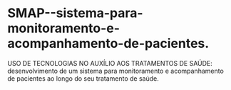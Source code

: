 # SMAP--sistema-para-monitoramento-e-acompanhamento-de-pacientes.
USO DE TECNOLOGIAS NO AUXÍLIO AOS TRATAMENTOS DE SAÚDE: desenvolvimento de um sistema para monitoramento e acompanhamento de pacientes ao longo do seu tratamento de saúde.
